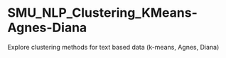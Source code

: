 # SMU_NLP_Clustering_KMeans-Agnes-Diana
Explore clustering methods for text based data (k-means, Agnes, Diana)
